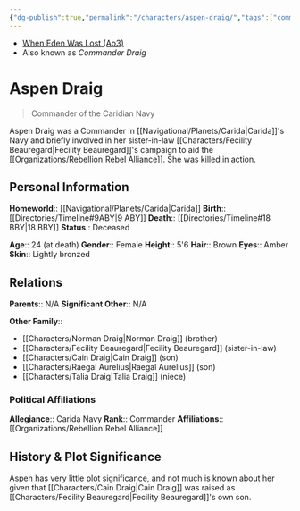 ```yaml
---
{"dg-publish":true,"permalink":"/characters/aspen-draig/","tags":["commander"],"dgHomeLink":false,"noteIcon":"saber1"}
---
```


- [When Eden Was Lost (Ao3)](https://archiveofourown.org/works/19334440/chapters/45992584)
- Also known as *Commander Draig*
# Aspen Draig
>Commander of the Caridian Navy

Aspen Draig was a Commander in [[Navigational/Planets/Carida\|Carida]]'s Navy and briefly involved in her sister-in-law [[Characters/Fecility Beauregard\|Fecility Beauregard]]'s campaign to aid the [[Organizations/Rebellion\|Rebel Alliance]]. She was killed in action. 
## Personal Information

**Homeworld**::  [[Navigational/Planets/Carida\|Carida]]
**Birth**::  [[Directories/Timeline#9ABY\|9 ABY]]
**Death**::  [[Directories/Timeline#18 BBY\|18 BBY]]
**Status**::  Deceased

**Age**::  24 (at death)
**Gender**::  Female
**Height**::  5'6
**Hair**::  Brown
**Eyes**::  Amber
**Skin**::  Lightly bronzed
## Relations

**Parents**::  N/A
**Significant Other**::  N/A

**Other Family**::
- [[Characters/Norman Draig\|Norman Draig]] (brother)
- [[Characters/Fecility Beauregard\|Fecility Beauregard]] (sister-in-law)
- [[Characters/Cain Draig\|Cain Draig]] (son)
- [[Characters/Raegal Aurelius\|Raegal Aurelius]] (son)
- [[Characters/Talia Draig\|Talia Draig]] (niece)

### Political Affiliations

**Allegiance**::  Carida Navy
**Rank**::  Commander
**Affiliations**::  [[Organizations/Rebellion\|Rebel Alliance]]
## History & Plot Significance

Aspen has very little plot significance, and not much is known about her given that [[Characters/Cain Draig\|Cain Draig]] was raised as [[Characters/Fecility Beauregard\|Fecility Beauregard]]'s own son. 